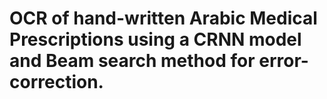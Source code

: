 # OCR of hand-written Arabic Medical Prescriptions using a CRNN model and Beam search method for error-correction.
